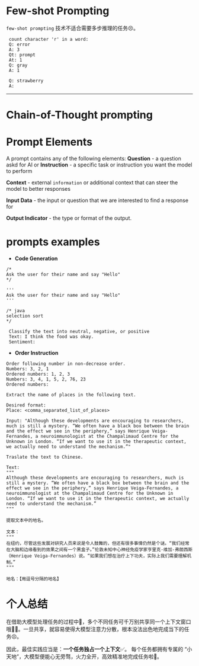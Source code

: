 # Few-shot Prompting
`few-shot prompting` 技术不适合需要多步推理的任务😣。

```
 count character 'r' in a word:  
 Q: error  
 A: 3  
 Qt: prompt  
 At: 1  
 Q: gray  
 A: 1  
 ​  
 Q: strawberry  
 A:
```
---


# Chain-of-Thought prompting



# Prompt Elements

A prompt contains any of the following elements:
**Question** - a question askd for AI
or
**Instruction** - a specific task or instruction you want the model to perform

**Context** - external `information` or additional context that can steer the model to better responses

**Input Data** - the input or question that we are interested to find a response for

**Output Indicator** - the type or format of the output.


# prompts examples
- **Code Generation**
```
/* 
Ask the user for their name and say "Hello" 
*/
```

```
'''
Ask the user for their name and say "Hello" 
'''
```

```
/* java
selection sort
*/
```


```
 Classify the text into neutral, negative, or positive  
 Text: I think the food was okay.  
 Sentiment:
```

- **Order Instruction**
```
Order following number in non-decrease order.
Numbers: 3, 2, 1
Ordered numbers: 1, 2, 3
Numbers: 3, 4, 1, 5, 2, 76, 23
Ordered numbers:
```

```
Extract the name of places in the following text. 

Desired format:
Place: <comma_separated_list_of_places>

Input: "Although these developments are encouraging to researchers, much is still a mystery. “We often have a black box between the brain and the effect we see in the periphery,” says Henrique Veiga-Fernandes, a neuroimmunologist at the Champalimaud Centre for the Unknown in London. “If we want to use it in the therapeutic context, we actually need to understand the mechanism.”"
```

```
Traslate the text to Chinese.

Text:
"""
Although these developments are encouraging to researchers, much is still a mystery. “We often have a black box between the brain and the effect we see in the periphery,” says Henrique Veiga-Fernandes, a neuroimmunologist at the Champalimaud Centre for the Unknown in London. “If we want to use it in the therapeutic context, we actually need to understand the mechanism.”
"""
```

```
提取文本中的地名。

文本：
"""
在纽约，尽管这些发展对研究人员来说是令人鼓舞的，但还有很多事情仍然是个谜。“我们经常在大脑和边缘看到的效果之间有一个黑盒子。”伦敦未知中心神经免疫学家亨里克·维加-弗朗西斯（Henrique Veiga-Fernandes）说。“如果我们想在治疗上下功夫，实际上我们需要理解机制。”
"""

地名：【用逗号分隔的地名】
```


# 个人总结
在借助大模型处理任务的过程中🚀，多个不同任务可千万别共享同一个上下文窗口哦🙅‍♀️。一旦共享，就容易使得大模型注意力分散，根本没法出色地完成当下的任务😣。

因此，最佳实践应当是：**一个任务独占一个上下文**✅。 每个任务都拥有专属的 “小天地”，大模型便能心无旁骛，火力全开，高效精准地完成任务啦💪。

